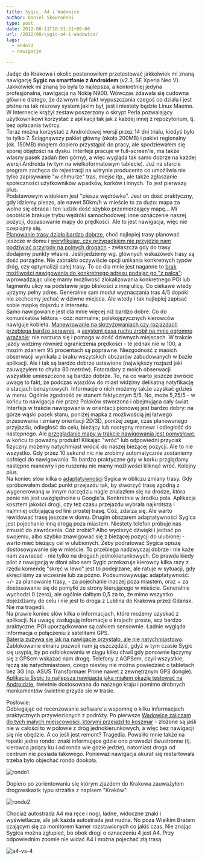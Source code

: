 ```yaml
---
title: Sygic, A4 i Wadowice
author: Daniel Skowroński
type: post
date: 2012-08-11T10:51:51+00:00
url: /2012/08/sygic-a4-i-wadowice/
tags:
  - andoid
  - nawigacje

---
```

Jadąc do Krakowa i okolic postanowiłem przetestować jakkolwiek mi znaną nawigację **Sygic na smartfonie z Androidem** (v2.3, SE Xperia Neo V). Jakkolwiek mi znaną bo była to najlepsza, a konkretniej jedyna profesjonalna, nawigacja na Nokię N900. Wówczas zdawała się cudowna głównie dlatego, że dziwnym był fakt wypuszczania czegoś co działa i jest płatne na tak niszowy system jakim był, jest i niestety będzie Linux Maemo. W Internecie krążył zestaw poszerzony o skrypt Perla pozwalający użytkownikowi korzystać z aplikacji tak jak z każdej innej z repozytorium, tj. bez opłacania twórcy.  
Teraz można korzystać z Androidowej wersji przez 14 dni trialu, kiedyś było to tylko 7. Ściągnąwszy pakiet główny (około 200MB) i pakiet regionalny (ok. 150MB) mogłem dopiero przystąpić do pracy, ale spodziewałem się sporej objętości na dysku. Interfejs pracuje w full-screen'ie, ma także własny pasek zadań (ten górny), a więc wygląda tak samo dobrze na każdej wersji Androida (w tym na wielkoformatowym tablecie). Już na starcie program zachęca do rejestracji na witrynie producenta co umożliwia nie tylko zapisywanie "w chmurze" tras, miejsc itp., ale także zgłaszanie społeczności użytkowników wpadków, korków i innych. To jest pierwszy plus.  
Podstawowym widokiem jest "piesza wędrówka". Jest on dość praktyczny, gdy idziemy pieszo, ale nawet 50km/h w mieście to za dużo: mapa za wolno się obraca i ten ludzik dość szybko przemierzający mapę... Mi osobiście brakuje trybu wędróki samochodowej: inne oznaczenie naszej pozycji, dopasowanie mapy do prędkości. Ale to jest nawigacja, więc nie czepiajmy się.  
<u>Planowanie trasy działa bardzo dobrze</u>, choć najlepiej trasy planować jeszcze w domu i <u>weryfikując, czy przypadkiem nie przyjdzie nam podziwiać przyrody na polnych drogach</u> - zwłaszcza gdy do trasy dodajemy punkty własne. Jeśli jedziemy wg. głównych wskazówek trasy są dość porządne. Nie zabrakło oczywiście opcji unikania konkretnych typów dróg, czy optymalizji całej trasy. To co dla mnie jest naganne to <u>brak możliwości nawigowania do konkretnego adresu podając go "z palca"</u>: wprowadzając ulicę mamy możliwość zlokalizowania konkretnego POI lub fagmentu ulicy na podstawie jego bliskości z inną ulicą. Co ciekawe wtedy ujrzymy pełny adres. Generalnie sam moduł wyznaczania tras 4/5 dopóki nie zechcemy jechać w dziwne miejsca. Ale wtedy i tak najlepiej zapisać sobie mapkę dojazdu z internetu.  
Samo nawigowanie jest dla mnie więcej niż bardzo dobre. Co do komunikatów lektora - cóż: normalne; polskojęzycznych kierowców nawiguje kobieta. <u>Manewrowanie na skrzyżowaniach czy rozjazdach przebiega bardzo sprawnie</u>, a <u>asystent pasa ruchu zrobił na mnie ogromne wrażanie</u>: nie narzuca się i pomaga w dość dziwnych miejscach. W trakcie jazdy widzimy również ograniczenia prędkości - te jednak nie w 100, a mozim zdaniem 95 procentach są poprawne. Niezgodność z maoich obserwacji wynikała z braku wszytskich obszarów zabudowanych w bazie aplikacji. Ale i tak są bardzo dobrze ustawione (największy rozjazd jaki zauwązyłem to chyba 80 metrów). Fotoradary z moich obserwacji wszystkie umieszczone są bardzo dobrze. To, na co warto jeszcze zwrócić uwagę to fakt, że podczas wjazdów do miast widzimy delikatną notyfikację o stacjach benzynowych. Informacje o nich możemy także uzyskać gdzieś w menu. Ogólnie zgodność ze stanem faktycznym 5/5. No, może 5,25/5 - w końcu to nawigacja nie przez Polaków stworzona i obejmująca cały świat.  
Interfejs w trakcie nawigowania w orientacji pionowej jest bardzo dobry: na górze wąski pasek stanu, poniżej mapka z możliwością jej łatwego przesuwania i zmiany orientacji 2D/3D, poniżej zegar, czas planowanego przyjazdu, odległość do celu, bieżący lub następny manewr i odległość do następnego. Ale <u>przeglądanie mapy w trakcie nawigowania jest pomysłowe</u>, w końcu to poważny produkt! Klikając "wróć" lub odpowiedni przycisk fizyczny możemy natychmiast wrócić do naszej bieżącej pozycji. Ale to nie wszystko. Gdy przez 10 sekund nic nie zrobimy automatycznie zostaniemy cofnięci do nawigowania. To bardzo praktyczne gdy w korku przglądamy następne manewry i po ruszeniu nie mamy możliwości kliknąć wróć. Kolejny plus.  
Na koniec słów kilka o <u>adaptatywności</u> Sygica w obliczu zmiany trasy. Gdy spróbowałem dodać punkt przejazdu tak, by stworzyć trasę zgodną z wygenerowaną w innym narzędziu nagle znalazłem się na drodze, która penie nie jest uwzględnoina u Google'a. Konkretnie w środku pola. Aplikacja kosztem jakości drogi, czy też czasu przejazdu wybrała najkrótszą i najmniej odbijającą od linii prostej trasę. Cóż, zdarza się. Ale warto rewidować trasę jeszcze w domu. Drugim obszarem adaptatywności Sygica jest pojechanie inną drogą poza miastem. Niestety telefon próbuje nas zmusić do zawrócenia. Cóż zrobić? Albo wyciszyć dźwięki i jechać po swojemu, albo szybko znawigować się z bieżącej pozycji do ulubionej - warto mieć bieżący cel w ulubionych. Żeby podratować Sygica opiszę dostosowywanie się w mieście. To przebiega nadzwyczaj dobrze i nie każe nam zawracać - nie tylko na drogach jednokierunkowych. Co prawda kiedy pilot z nawigacją w dłoni albo sam Sygic przekazuje kierowcy kilka razy z rzędu komendę "skręć w lewo" jest to podejrzane, ale ratuje w sytuacji, gdy skręciliśmy za wcześnie lub za późno. Podsumowywując adaptatywność: +/- za planowanie trasy, - za pojechanie inaczej poza miastem, oraz + za dostosowanie się do pomyłki ze strony kierującego w mieście. Generalnie wychodzi 0 (zero), ale ogólnie dałbym 0,5 za to, że mimo wszystko dojeżdżamy do celu i nie jest to droga z Lublina do Krakowa przez Gdańsk. Nie ma tragedii.  
Na prawie koniec słów kilka o informacjach, które możemy uzyskać z aplikacji. Na uwagę zasługują informacje o krajach: proste, acz bardzo praktyczne. POI uporządkowane są całkiem sensownie. Ładnie wygląda informacja o połączeniu z satelitami GPS.  
<u>Bateria zużywa się jak na nawigacje przystało, ale nie natychmiastowo</u>. Zablokowanie ekranu pozwoli nam ją oszczędzić, gdyż w tym czasie Sygic się usypia, by po odblokowaniu w ciągu kilku chwil gdy ponownie łączymy się z GPSem wskazać nam drogę. Telefony z AGPSem, czyli wszystkie, łączą się natychmiastowo, czego niestey nie można powiedzieć o tabletach bez 3G (np. ASUS Transformaer Prime nawet z zewnętrznym GPS dongle).  
<u>Aplikacja Sygic to najlepsza nawigacja jaką miałem okazję testować na Androidzie</u>, świetnie dostosowana do naszego kraju i pomimo drobnych mankamentów świetnie przyda sie w trasie.

Posłowie:  
Odbiegając od recenzowanie software'u wspomnę o kilku informacjach praktycznych przywiezionych z podróży. Po pierwsze <u>Wadowice zaliczam do tych małych miejscowości, którymi przejazd to koszmar</u> - złożone są jaśli nie w całości to w połowie z dróg jednokierunkowych, a więc bez nawigacji się nie obędzie. A co jeśli jest remont? Tragedia. Powaliło mnie także na łopatki jedno rondo: znaki informujące gdzie ono prowadzi dwustronne (tj. kierowca jadący ku i od ronda wie gdzie jedzie), natomiast droga od centrum nie posiada takowego. Ponieważ nawigacja akurat się restartowała trzeba było objechać rondo dookoła.  
  
![rondo1](/wp-content/uploads/2012/08/rondo1.png)  
  
Dopiero po zorientowaniu się którym zjazdem do Krakowa zauważyłem drogowskazik typu strzałka z napisem "Kraków".  
  
![rondo2](/wp-content/uploads/2012/08/rondo2.png)  
  
Chociaż autostrada A4 ma ręce i nogi, ładne, widoczne znaki i wyświetlacze, ale jak każda autostrada jest nudna. No poza Wielkim Bratem czającym się za monitorem kamer rozstawionych co jakiś czas. Nie znając Sygica można zgłupieć, bo obok drogi o oznaczeniu 4 jest A4. Przy odpowiednim zoomie nie widać A4 i można pojechać złą trasą.  
  
![a4-vs-4](/wp-content/uploads/2012/08/a4-vs-4.png)
